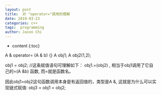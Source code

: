 ```yaml
---
layout: post
title:  对 "operator="调用的理解
date: 2019-03-23
categories: c++
tags:  programming
author: Jason Chi
---
```

* content
{:toc}






A & operator= (A & b) {}
A obj1;
A obj2(1,2);

obj1 = obj2; //这条赋值语句可理解如下：
obj1.=(obj2) , 相当于obj1调用了它自己的=(A &b) 函数, 而=就是函数名。

因此obj1=obj2这句函数调用本身是有返回值的，类型是A &, 这就是为什么可以实现链式赋值: obj3 = obj1 = obj2;

